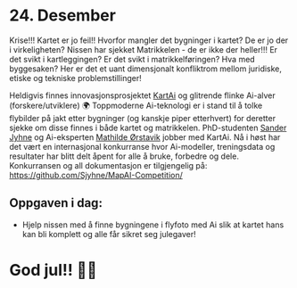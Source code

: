 # 24. Desember
Krise!!! Kartet er jo feil!! Hvorfor mangler det bygninger i kartet? De er jo der i virkeligheten? Nissen har sjekket Matrikkelen - de er ikke der heller!!! Er det svikt i kartleggingen? Er det svikt i matrikkelføringen? Hva med byggesaken? Her er det et uant dimensjonalt konfliktrom mellom juridiske, etiske og tekniske problemstillinger!

Heldigvis finnes innovasjonsprosjektet [KartAi](https://kartai.no/) og glitrende flinke Ai-alver (forskere/utviklere) 🌍 Toppmoderne Ai-teknologi er i stand til å tolke flybilder på jakt etter bygninger (og kanskje piper etterhvert) for deretter sjekke om disse finnes i både kartet og matrikkelen. PhD-studenten [Sander Jyhne](https://cair.uia.no/people/sander-jyhne/) og Ai-eksperten [Mathilde Ørstavik](https://www.linkedin.com/in/mathilde-%C3%B8rstavik-8626abb5/) jobber med KartAi. Nå i høst har det vært en internasjonal konkurranse hvor Ai-modeller, treningsdata og resultater har blitt delt åpent for alle å bruke, forbedre og dele. Konkurransen og all dokumentasjon er tilgjengelig på: https://github.com/Sjyhne/MapAI-Competition/

Oppgaven i dag:
---------------
* Hjelp nissen med å finne bygningene i flyfoto med Ai slik at kartet hans kan bli komplett og alle får sikret seg julegaver!

# God jul!! 🎄🎅